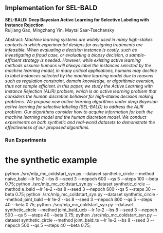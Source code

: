 ## Implementation for SEL-BALD

**SEL-BALD: Deep Bayesian Active Learning for Selective Labeling with Instance Rejection**<br>
Ruijiang Gao, Mingzhang Yin, Maytal Saar-Tsechansky <br>

Abstract: *Machine learning systems are widely used in many high-stakes contexts in which
experimental designs for assigning treatments are infeasible. When evaluating
a decision instance is costly, such as investigating a fraud case, or evaluating a
biopsy decision, a sample-efficient strategy is needed. However, while existing
active learning methods assume humans will always label the instances selected by
the machine learning model, in many critical applications, humans may decline
to label instances selected by the machine learning model due to reasons such
as regulation constraint, domain knowledge, or algorithmic aversion, thus not
sample efficient. In this paper, we study the Active Learning with Instance
Rejection (ALIR) problem, which is an active learning problem that considers
the human discretion behavior for high-stakes decision making problems. We
propose new active learning algorithms under deep Bayesian active learning for
selective labeling (SEL-BALD) to address the ALIR problem. Our algorithms
consider how to acquire information for both the machine learning model and the
human discretion model. We conduct experiments on both synthetic and real-world
datasets to demonstrate the effectiveness of our proposed algorithms.*


### Run Experiments
# the synthetic example 

python ./src/mlp_mc_coldstart_syn.py --dataset synthetic_circle --method naive_bald --lr 1e-2 --bs 8 --seed 3 --nepoch 600 --qs 5 --steps 100 --beta 0.75;
python ./src/mlp_mc_coldstart_syn.py --dataset synthetic_circle --method e_bald --lr 1e-2 --bs 8 --seed 3 --nepoch 600 --qs 5 --steps 30 --beta 0.75;
python ./src/mlp_mc_coldstart_syn.py --dataset synthetic_circle --method joint_bald --lr 1e-2 --bs 8 --seed 3 --nepoch 800 --qs 5 --steps 40 --beta 0.75;
python ./src/mlp_mc_coldstart_syn.py --dataset synthetic_circle --method joint_bald_ucb --lr 1e-2 --bs 8 --seed 3 --nepoch 500 --qs 5 --steps 40 --beta 0.75;
python ./src/mlp_mc_coldstart_syn.py --dataset synthetic_circle --method joint_bald_ts --lr 1e-2 --bs 8 --seed 3 --nepoch 500 --qs 5 --steps 40 --beta 0.75;
